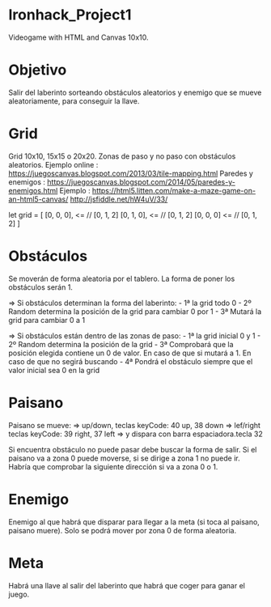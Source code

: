 
# Ironhack_Project1
Videogame with HTML and Canvas 10x10.

# Objetivo
Salir del laberinto sorteando obstáculos aleatorios y enemigo que se mueve aleatoriamente, para conseguir la llave.


# Grid
Grid 10x10, 15x15 o 20x20. Zonas de paso y no paso con obstáculos aleatorios.
Ejemplo online : https://juegoscanvas.blogspot.com/2013/03/tile-mapping.html
Paredes y enemigos : https://juegoscanvas.blogspot.com/2014/05/paredes-y-enemigos.html
Ejemplo : https://html5.litten.com/make-a-maze-game-on-an-html5-canvas/
http://jsfiddle.net/hW4uV/33/


let grid = [
    [0, 0, 0], <= // [0, 1, 2]
    [0, 1, 0], <= // [0, 1, 2]
    [0, 0, 0]  <= // [0, 1, 2]
] 

# Obstáculos
Se moverán de forma aleatoria por el tablero. La forma de poner los obstáculos serán 1.

=> Si obstáculos determinan la forma del laberinto:
    - 1ª la grid todo 0
    - 2º Random determina la posición de la grid para cambiar 0 por 1
    - 3ª Mutará la grid para cambiar 0 a 1


=> Si obstáculos están dentro de las zonas de paso:
    - 1ª la grid inicial 0 y 1
    - 2º Random determina la posición de la grid
    - 3ª Comprobará que la posición elegida contiene un 0 de valor. En caso de que si mutará a 1. En caso de que no segirá buscando
    - 4ª Pondrá el obstáculo siempre que el valor inicial sea 0 en la grid
    
# Paisano
Paisano se mueve:
    => up/down, teclas keyCode: 40 up, 38 down
    => lef/right teclas keyCode: 39 right, 37 left
    => y dispara con barra espaciadora.tecla 32

Si encuentra obstáculo no puede pasar debe buscar la forma de salir.
Si el paisano va a zona 0 puede moverse, si se dirige a zona 1 no puede ir.
Habría que comprobar la siguiente dirección si va a zona 0 o 1.


# Enemigo
Enemigo al que habrá que disparar para llegar a la meta (si toca al paisano, paisano muere).
Solo se podrá mover por zona 0 de forma aleatoria.

# Meta
Habrá una llave al salir del laberinto que habrá que coger para ganar el juego.
